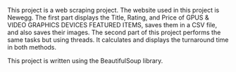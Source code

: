This project is a web scraping project. The website used in this project is Newegg. 
The first part displays the Title, Rating, and Price of GPUS & VIDEO GRAPHICS DEVICES FEATURED ITEMS, saves them in a CSV file, and also saves their images. 
The second part of this project performs the same tasks but using threads.
It calculates and displays the turnaround time in both methods.

This project is written using the BeautifulSoup library.
